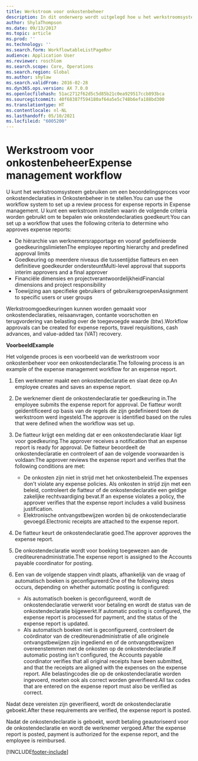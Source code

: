```yaml
---
title: Werkstroom voor onkostenbeheer
description: In dit onderwerp wordt uitgelegd hoe u het werkstroomsysteem in Microsoft Dynamics 365 Finance kunt gebruiken voor het instellen van een beoordelingsproces voor onkostendeclaraties in Onkostenbeheer.
author: ShylaThompson
ms.date: 09/13/2017
ms.topic: article
ms.prod: ''
ms.technology: ''
ms.search.form: WorkflowtableListPageRnr
audience: Application User
ms.reviewer: roschlom
ms.search.scope: Core, Operations
ms.search.region: Global
ms.author: shylaw
ms.search.validFrom: 2016-02-28
ms.dyn365.ops.version: AX 7.0.0
ms.openlocfilehash: 51ac2712f62d5c5d85b21c0ea929517ccb893bca
ms.sourcegitcommit: 40f68387f594180af64a5e5c748b6efa188bd300
ms.translationtype: HT
ms.contentlocale: nl-NL
ms.lasthandoff: 05/10/2021
ms.locfileid: "6005200"
---
```

# <a name="expense-management-workflow"></a><span data-ttu-id="b70b9-103">Werkstroom voor onkostenbeheer</span><span class="sxs-lookup"><span data-stu-id="b70b9-103">Expense management workflow</span></span>

<span data-ttu-id="b70b9-104">U kunt het werkstroomsysteem gebruiken om een beoordelingsproces voor onkostendeclaraties in Onkostenbeheer in te stellen.</span><span class="sxs-lookup"><span data-stu-id="b70b9-104">You can use the workflow system to set up a review process for expense reports in Expense management.</span></span> <span data-ttu-id="b70b9-105">U kunt een werkstroom instellen waarin de volgende criteria worden gebruikt om te bepalen wie onkostendeclaraties goedkeurt:</span><span class="sxs-lookup"><span data-stu-id="b70b9-105">You can set up a workflow that uses the following criteria to determine who approves expense reports:</span></span>

- <span data-ttu-id="b70b9-106">De hiërarchie van werknemersrapportage en vooraf gedefinieerde goedkeuringslimieten</span><span class="sxs-lookup"><span data-stu-id="b70b9-106">The employee reporting hierarchy and predefined approval limits</span></span>
- <span data-ttu-id="b70b9-107">Goedkeuring op meerdere niveaus die tussentijdse fiatteurs en een definitieve goedkeurder ondersteunt</span><span class="sxs-lookup"><span data-stu-id="b70b9-107">Multi-level approval that supports interim approvers and a final approver</span></span>
- <span data-ttu-id="b70b9-108">Financiële dimensies en projectverantwoordelijkheid</span><span class="sxs-lookup"><span data-stu-id="b70b9-108">Financial dimensions and project responsibility</span></span>
- <span data-ttu-id="b70b9-109">Toewijzing aan specifieke gebruikers of gebruikersgroepen</span><span class="sxs-lookup"><span data-stu-id="b70b9-109">Assignment to specific users or user groups</span></span>

<span data-ttu-id="b70b9-110">Werkstroomgoedkeuringen kunnen worden gemaakt voor onkostendeclaraties, reisaanvragen, contante voorschotten en terugvordering van belasting over de toegevoegde waarde (btw).</span><span class="sxs-lookup"><span data-stu-id="b70b9-110">Workflow approvals can be created for expense reports, travel requisitions, cash advances, and value-added tax (VAT) recovery.</span></span>

<span data-ttu-id="b70b9-111">**Voorbeeld**</span><span class="sxs-lookup"><span data-stu-id="b70b9-111">**Example**</span></span>

<span data-ttu-id="b70b9-112">Het volgende proces is een voorbeeld van de werkstroom voor onkostenbeheer voor een onkostendeclaratie.</span><span class="sxs-lookup"><span data-stu-id="b70b9-112">The following process is an example of the expense management workflow for an expense report.</span></span>

1. <span data-ttu-id="b70b9-113">Een werknemer maakt een onkostendeclaratie en slaat deze op.</span><span class="sxs-lookup"><span data-stu-id="b70b9-113">An employee creates and saves an expense report.</span></span>
2. <span data-ttu-id="b70b9-114">De werknemer dient de onkostendeclaratie ter goedkeuring in.</span><span class="sxs-lookup"><span data-stu-id="b70b9-114">The employee submits the expense report for approval.</span></span> <span data-ttu-id="b70b9-115">De fiatteur wordt geïdentificeerd op basis van de regels die zijn gedefinieerd toen de werkstroom werd ingesteld.</span><span class="sxs-lookup"><span data-stu-id="b70b9-115">The approver is identified based on the rules that were defined when the workflow was set up.</span></span>
3. <span data-ttu-id="b70b9-116">De fiatteur krijgt een melding dat er een onkostendeclaratie klaar ligt voor goedkeuring.</span><span class="sxs-lookup"><span data-stu-id="b70b9-116">The approver receives a notification that an expense report is ready for approval.</span></span> <span data-ttu-id="b70b9-117">De fiatteur beoordeelt de onkostendeclaratie en controleert of aan de volgende voorwaarden is voldaan:</span><span class="sxs-lookup"><span data-stu-id="b70b9-117">The approver reviews the expense report and verifies that the following conditions are met:</span></span>

    - <span data-ttu-id="b70b9-118">De onkosten zijn niet in strijd met het onkostenbeleid.</span><span class="sxs-lookup"><span data-stu-id="b70b9-118">The expenses don't violate any expense policies.</span></span> <span data-ttu-id="b70b9-119">Als onkosten in strijd zijn met een beleid, controleert de fiatteur of de onkostendeclaratie een geldige zakelijke rechtvaardiging bevat.</span><span class="sxs-lookup"><span data-stu-id="b70b9-119">If an expense violates a policy, the approver verifies that the expense report includes a valid business justification.</span></span>
    - <span data-ttu-id="b70b9-120">Elektronische ontvangstbewijzen worden bij de onkostendeclaratie gevoegd.</span><span class="sxs-lookup"><span data-stu-id="b70b9-120">Electronic receipts are attached to the expense report.</span></span>

4. <span data-ttu-id="b70b9-121">De fiatteur keurt de onkostendeclaratie goed.</span><span class="sxs-lookup"><span data-stu-id="b70b9-121">The approver approves the expense report.</span></span>
5. <span data-ttu-id="b70b9-122">De onkostendeclaratie wordt voor boeking toegewezen aan de crediteurenadministratie.</span><span class="sxs-lookup"><span data-stu-id="b70b9-122">The expense report is assigned to the Accounts payable coordinator for posting.</span></span>
6. <span data-ttu-id="b70b9-123">Een van de volgende stappen vindt plaats, afhankelijk van de vraag of automatisch boeken is geconfigureerd:</span><span class="sxs-lookup"><span data-stu-id="b70b9-123">One of the following steps occurs, depending on whether automatic posting is configured:</span></span>

    - <span data-ttu-id="b70b9-124">Als automatisch boeken is geconfigureerd, wordt de onkostendeclaratie verwerkt voor betaling en wordt de status van de onkostendeclaratie bijgewerkt.</span><span class="sxs-lookup"><span data-stu-id="b70b9-124">If automatic posting is configured, the expense report is processed for payment, and the status of the expense report is updated.</span></span>
    - <span data-ttu-id="b70b9-125">Als automatisch boeken niet is geconfigureerd, controleert de coördinator van de crediteurenadministratie of alle originele ontvangstbewijzen zijn ingediend en of de ontvangstbewijzen overeenstemmen met de onkosten op de onkostendeclaratie.</span><span class="sxs-lookup"><span data-stu-id="b70b9-125">If automatic posting isn't configured, the Accounts payable coordinator verifies that all original receipts have been submitted, and that the receipts are aligned with the expenses on the expense report.</span></span> <span data-ttu-id="b70b9-126">Alle belastingcodes die op de onkostendeclaratie worden ingevoerd, moeten ook als correct worden geverifieerd.</span><span class="sxs-lookup"><span data-stu-id="b70b9-126">All tax codes that are entered on the expense report must also be verified as correct.</span></span>

<span data-ttu-id="b70b9-127">Nadat deze vereisten zijn geverifieerd, wordt de onkostendeclaratie geboekt.</span><span class="sxs-lookup"><span data-stu-id="b70b9-127">After these requirements are verified, the expense report is posted.</span></span>

<span data-ttu-id="b70b9-128">Nadat de onkostendeclaratie is geboekt, wordt betaling geautoriseerd voor de onkostendeclaratie en wordt de werknemer vergoed.</span><span class="sxs-lookup"><span data-stu-id="b70b9-128">After the expense report is posted, payment is authorized for the expense report, and the employee is reimbursed.</span></span>


[!INCLUDE[footer-include](../includes/footer-banner.md)]